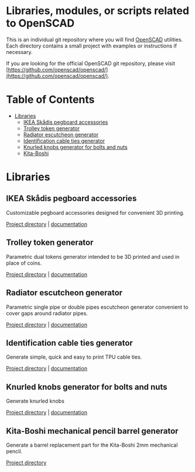 # Libraries, modules, or scripts related to OpenSCAD 

This is an individual git repository where you will find [OpenSCAD](http://www.openscad.org/) utilities. Each directory contains a small project with examples or instructions if necessary.

If you are looking for the official OpenSCAD git repository, please visit [https://github.com/openscad/openscad/](https://github.com/openscad/openscad/).

# Table of Contents

- [Libraries](#libraries)
	- [IKEA Skådis pegboard accessories](#ikea-skådis-pegboard-accessories)
	- [Trolley token generator](#trolley-token-generator)
	- [Radiator escutcheon generator](#radiator-escutcheon-generator)
    - [Identification cable ties generator](#identification-cable-ties-generator)
    - [Knurled knobs generator for bolts and nuts](#knurled-knobs-generator-for-bolts-and-nuts)
    - [Kita-Boshi](#Kita-Boshi-mechanical-pencil-barrel-generator)

# Libraries

## IKEA Skådis pegboard accessories

Customizable pegboard accessories designed for convenient 3D printing.

[Project directory](ikea_skadis_pegboard_accessories "dir") | [documentation](ikea_skadis_pegboard_accessories/ikea_skadis_demo.md "doc")

## Trolley token generator

Parametric dual tokens generator intended to be 3D printed and used in place of coins.

[Project directory](trolley_token "dir") | [documentation](trolley_token/parametric_trolley_token_demo.md "doc")

## Radiator escutcheon generator

Parametric single pipe or double pipes escutcheon generator convenient to cover gaps around radiator pipes.

[Project directory](escutcheon "dir") | [documentation](escutcheon/escutcheon_demo.md "doc")

## Identification cable ties generator

Generate simple, quick and easy to print TPU cable ties.

[Project directory](cabletie "dir") | [documentation](cabletie/cabletie_demo.md "doc")

## Knurled knobs generator for bolts and nuts

Generate knurled knobs

[Project directory](knurled_knob "dir") | [documentation](knurled_knob/knurled_knob_demo.md "doc")

## Kita-Boshi mechanical pencil barrel generator

Generate a barrel replacement part for the Kita-Boshi 2mm mechanical pencil.

[Project directory](kitaboshi "dir")
